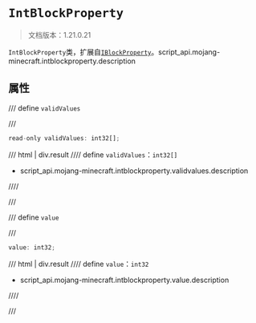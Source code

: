 # `IntBlockProperty`

> 文档版本：1.21.0.21

`IntBlockProperty`类，扩展自[`IBlockProperty`](./iblockproperty.md)。script_api.mojang-minecraft.intblockproperty.description

## 属性

/// define
`validValues`


///

```js
read-only validValues: int32[];
```

/// html | div.result
//// define
`validValues`：`int32[]`

- script_api.mojang-minecraft.intblockproperty.validvalues.description


////

///


/// define
`value`


///

```js
value: int32;
```

/// html | div.result
//// define
`value`：`int32`

- script_api.mojang-minecraft.intblockproperty.value.description


////

///

